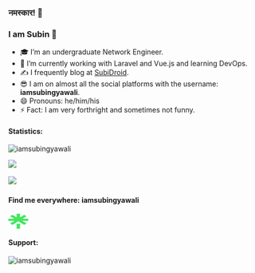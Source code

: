 ### नमस्कार! 🙏
### I am Subin 👋

- 🎓 I’m an undergraduate Network Engineer.
- 🌱 I’m currently working with Laravel and Vue.js and learning DevOps.
- ✍ I frequently blog at [SubiDroid](https://subidroid.com/).
- 😎 I am on almost all the social platforms with the username: **iamsubingyawali**.
- 😄 Pronouns: he/him/his
- ⚡ Fact: I am very forthright and sometimes not funny.

<h4 align="left">Statistics:</h4>

<p align="left"> <img src="https://komarev.com/ghpvc/?username=iamsubingyawali&label=Profile%20views&color=F03C2E&style=flat" alt="iamsubingyawali" /> </p>

<p align="left"><img width="500" src="https://github-readme-streak-stats.herokuapp.com/?user=iamsubingyawali&theme=github-dark-blue&hide_border=true"/></p>

<p align="left"><img width="500" src="https://github-readme-stats.vercel.app/api?username=iamsubingyawali&show_icons=true&count_private=true&theme=github_dark&custom_title=My%20Stats&hide_border=true%22"/></p>

<h4 align="left">Find me everywhere: <b>iamsubingyawali</b></h4>
<p align="left">
<a href="https://linktr.ee/iamsubingyawali" target="blank"><img align="center" src="https://raw.githubusercontent.com/iamsubingyawali/iamsubingyawali/main/images/linktree.svg" alt="Linktree" height="30" width="40" /></a>
</p>

<h4 align="left">Support:</h4>
<p><a href="https://www.buymeacoffee.com/iamsubingyawali"> <img align="left" src="https://cdn.buymeacoffee.com/buttons/v2/default-yellow.png" width="150" alt="iamsubingyawali" /></a></p><br><br>


